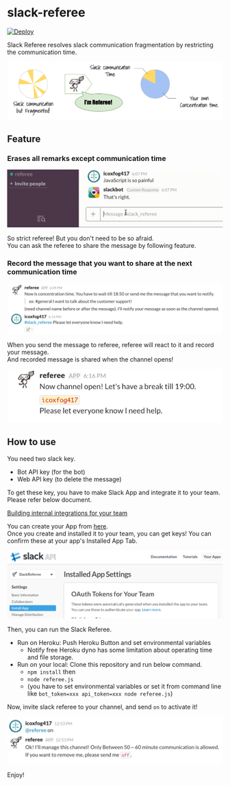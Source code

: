# slack-referee

[![Deploy](https://www.herokucdn.com/deploy/button.svg)](https://heroku.com/deploy)

Slack Referee resolves slack communication fragmentation by restricting the communication time.

![slack-referee.png](./docs/slack-referee.png)

## Feature

### Erases all remarks except communication time

<img src="./docs/slack-forbid-en.gif" width="800" />

So strict referee! But you don't need to be so afraid.  
You can ask the referee to share the message by following feature.

### Record the message that you want to share at the next communication time

![record_msg.png](./docs/record_msg.png)

When you send the message to referee, referee will react to it and record your message.  
And recorded message is shared when the channel opens!

![share_message.png](./docs/share_message.png)

## How to use

You need two slack key.

* Bot API key (for the bot)
* Web API key (to delete the message)

To get these key, you have to make Slack App and integrate it to your team.  
Please refer below document.

[Building internal integrations for your team](https://api.slack.com/internal-integrations)

You can create your App from [here](https://api.slack.com/apps).  
Once you create and installed it to your team, you can get keys!
You can confirm these at your app's Installed App Tab.

![installed_app.png](./docs/installed_app.png)

Then, you can run the Slack Referee.

* Run on Heroku: Push Heroku Button and set environmental variables
  * Notify free Heroku dyno has some limitation about operating time and file storage.
* Run on your local: Clone this repository and run below command.
  * `npm install` then
  * `node referee.js`
  * (you have to set environmental variables or set it from command line like `bot_token=xxx api_token=xxx node referee.js`)

Now, invite slack referee to your channel, and send `on` to activate it!

![bot-on.png](./docs/bot-on.png)


Enjoy!
